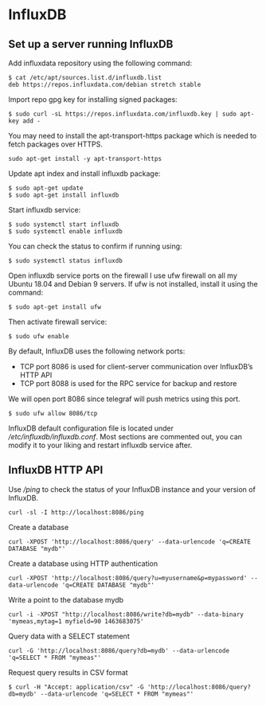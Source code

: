 # InfluxDB

## Set up a server running InfluxDB

Add influxdata repository using the following command:
```
$ cat /etc/apt/sources.list.d/influxdb.list
deb https://repos.influxdata.com/debian stretch stable
```
Import repo gpg key for installing signed packages:
```
$ sudo curl -sL https://repos.influxdata.com/influxdb.key | sudo apt-key add -
```
You may need to install the apt-transport-https package which is needed to fetch packages over HTTPS.
```
sudo apt-get install -y apt-transport-https
```
Update apt index and install influxdb package:
```
$ sudo apt-get update
$ sudo apt-get install influxdb
```
Start influxdb service:
```
$ sudo systemctl start influxdb
$ sudo systemctl enable influxdb
```
You can check the status to confirm if running using:
```
$ sudo systemctl status influxdb
```
Open influxdb service ports on the firewall
I use ufw firewall on all my Ubuntu 18.04 and Debian 9 servers. 
If ufw is not installed, install it using the command:
```
$ sudo apt-get install ufw
```
Then activate firewall service:
```
$ sudo ufw enable
```
By default, InfluxDB uses the following network ports:
* TCP port 8086 is used for client-server communication over InfluxDB’s HTTP API
* TCP port 8088 is used for the RPC service for backup and restore

We will open port 8086 since telegraf will push metrics using this port.
```
$ sudo ufw allow 8086/tcp
```
InfluxDB default configuration file is located under _/etc/influxdb/influxdb.conf_. 
Most sections are commented out, you can modify it to your liking and restart influxdb service after.


## InfluxDB HTTP API

Use _/ping_ to check the status of your InfluxDB instance and your version of InfluxDB.
```
curl -sl -I http://localhost:8086/ping
```
Create a database
```
curl -XPOST 'http://localhost:8086/query' --data-urlencode 'q=CREATE DATABASE "mydb"'
```
Create a database using HTTP authentication
```
curl -XPOST 'http://localhost:8086/query?u=myusername&p=mypassword' --data-urlencode 'q=CREATE DATABASE "mydb"'
```
Write a point to the database mydb
```
curl -i -XPOST "http://localhost:8086/write?db=mydb" --data-binary 'mymeas,mytag=1 myfield=90 1463683075'
```
Query data with a SELECT statement
```
curl -G 'http://localhost:8086/query?db=mydb' --data-urlencode 'q=SELECT * FROM "mymeas"'
```
Request query results in CSV format
```
$ curl -H "Accept: application/csv" -G 'http://localhost:8086/query?db=mydb' --data-urlencode 'q=SELECT * FROM "mymeas"'
```
